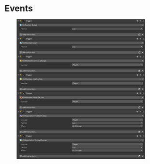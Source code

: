 # Events

<figure><img src="../../../.gitbook/assets/image (2) (1) (1).png" alt=""><figcaption></figcaption></figure>
